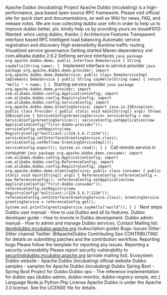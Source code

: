 Apache Dubbo (incubating) Project Apache Dubbo (incubating) is a high-performance, java based open source RPC framework. Please visit official site for quick start and documentations, as well as Wiki for news, FAQ, and release notes. We are now collecting dubbo user info in order to help us to improve dubbo better, pls. kindly help us by providing yours on issue#1012: Wanted: whos using dubbo, thanks :) Architecture Features Transparent interface based RPC Intelligent load balancing Automatic service registration and discovery High extensibility Runtime traffic routing Visualized service governance Getting started Maven dependency xml <dependency> <groupId>com.alibaba</groupId> <artifactId>dubbo</artifactId> <version>2.6.2</version> </dependency> Defining service interfaces ```java package org.apache.dubbo.demo; public interface DemoService { String sayHello(String name); } ``` Implement interface in service provider ```java package org.apache.dubbo.demo.provider; import org.apache.dubbo.demo.DemoService; public class DemoServiceImpl implements DemoService { public String sayHello(String name) { return "Hello " + name; } } ``` Starting service provider ```java package org.apache.dubbo.demo.provider; import com.alibaba.dubbo.config.ApplicationConfig; import com.alibaba.dubbo.config.RegistryConfig; import com.alibaba.dubbo.config.ServiceConfig; import org.apache.dubbo.demo.GreetingService; import java.io.IOException; public class Provider { public static void main(String[] args) throws IOException { ServiceConfig<GreetingService> serviceConfig = new ServiceConfig<GreetingService>(); serviceConfig.setApplication(new ApplicationConfig("first-dubbo-provider")); serviceConfig.setRegistry(new RegistryConfig("multicast://224.5.6.7:1234")); serviceConfig.setInterface(GreetingService.class); serviceConfig.setRef(new GreetingServiceImpl()); serviceConfig.export(); System.in.read(); } } ``` Call remote service in consumer ```java package org.apache.dubbo.demo.consumer; import com.alibaba.dubbo.config.ApplicationConfig; import com.alibaba.dubbo.config.ReferenceConfig; import com.alibaba.dubbo.config.RegistryConfig; import org.apache.dubbo.demo.GreetingService; public class Consumer { public static void main(String[] args) { ReferenceConfig referenceConfig = new ReferenceConfig(); referenceConfig.setApplication(new ApplicationConfig("first-dubbo-consumer")); referenceConfig.setRegistry(new RegistryConfig("multicast://224.5.6.7:1234")); referenceConfig.setInterface(GreetingService.class); GreetingService greetingService = referenceConfig.get(); System.out.println(greetingService.sayHello("world")); } } ``` Next steps Dubbo user manual - How to use Dubbo and all its features. Dubbo developer guide - How to invovle in Dubbo development. Dubbo admin manual - How to admin and manage Dubbo services. Contact Mailing list: dev@dubbo.incubator.apache.org (subscription guide) Bugs: Issues Gitter: Gitter channel Twitter: @ApacheDubbo Contributing See CONTRIBUTING for details on submitting patches and the contribution workflow. Reporting bugs Please follow the template for reporting any issues. Reporting a security vulnerability Please report security vulnerability to security@dubbo.incubator.apache.org (private mailing list). Ecosystem Dubbo website - Apache Dubbo (incubating) official website Dubbo samples - samples for Apache Dubbo (incubating) Dubbo Spring Boot - Spring Boot Project for Dubbo Dubbo ops - The reference implementation for dubbo ops (dubbo-admin, dubbo-monitor, dubbo-registry-simple, etc.) Language Node.js Python Php License Apache Dubbo is under the Apache 2.0 license. See the LICENSE file for details.
